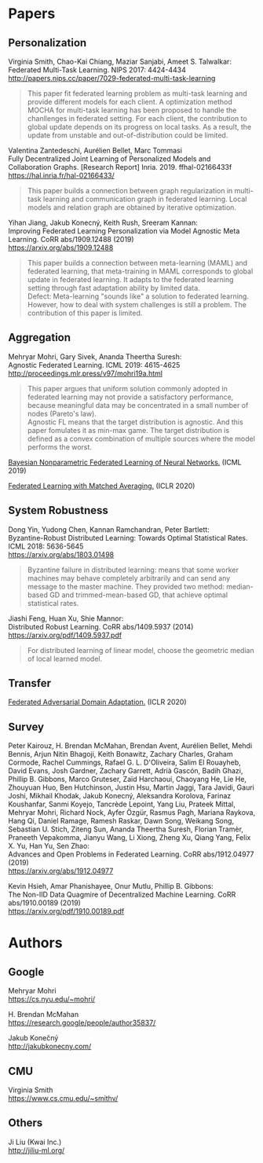 # Papers

## Personalization 

Virginia Smith, Chao-Kai Chiang, Maziar Sanjabi, Ameet S. Talwalkar:  
Federated Multi-Task Learning. NIPS 2017: 4424-4434  
http://papers.nips.cc/paper/7029-federated-multi-task-learning
> This paper fit federated learning problem as multi-task learning and provide different models for each client. 
> A optimization method MOCHA for multi-task learning has been proposed to handle the chanllenges in federated setting.
> For each client, the contribution to global update depends on its progress on local tasks. 
> As a result, the update from unstable and out-of-distribution could be limited.

Valentina Zantedeschi, Aurélien Bellet, Marc Tommasi  
Fully Decentralized Joint Learning of Personalized Models and Collaboration Graphs. [Research Report] Inria. 2019. ffhal-02166433f  
https://hal.inria.fr/hal-02166433/
> This paper builds a connection between graph regularization in multi-task learning and communication graph in federated learning.
> Local models and relation graph are obtained by iterative optimization.

Yihan Jiang, Jakub Konecný, Keith Rush, Sreeram Kannan:  
Improving Federated Learning Personalization via Model Agnostic Meta Learning. CoRR abs/1909.12488 (2019)  
https://arxiv.org/abs/1909.12488
> This paper builds a connection between meta-learning (MAML) and federated learning, that meta-training in MAML corresponds to global update in federated learning. It adapts to the federated learning setting through fast adaptation ability by limited data.  
> Defect: Meta-learning "sounds like" a solution to federated learning. However, how to deal with system challenges is still a problem.
The contribution of this paper is limited.

## Aggregation

Mehryar Mohri, Gary Sivek, Ananda Theertha Suresh:  
Agnostic Federated Learning. ICML 2019: 4615-4625  
http://proceedings.mlr.press/v97/mohri19a.html  
> This paper argues that uniform solution commonly adopted in federated learning may not provide a satisfactory performance, because meaningful data may be concentrated in a small number of nodes (Pareto's law).  
> Agnostic FL means that the target distribution is agnostic. And this paper fomulates it as min-max game. The target distribution is defined as a convex combination of multiple sources where the model performs the worst.

[Bayesian Nonparametric Federated Learning of Neural Networks.](https://arxiv.org/abs/1905.12022) (ICML 2019)
   
[Federated Learning with Matched Averaging.](https://arxiv.org/abs/2002.06440) (ICLR 2020)

## System Robustness
Dong Yin, Yudong Chen, Kannan Ramchandran, Peter Bartlett:  
Byzantine-Robust Distributed Learning: Towards Optimal Statistical Rates. ICML 2018: 5636-5645  
https://arxiv.org/abs/1803.01498  
> Byzantine failure in distributed learning: means that some worker machines may behave completely arbitrarily and can send any message to the master machine. They provided two method: median-based GD and trimmed-mean-based GD, that achieve optimal statistical rates.

Jiashi Feng, Huan Xu, Shie Mannor:  
Distributed Robust Learning. CoRR abs/1409.5937 (2014)  
https://arxiv.org/pdf/1409.5937.pdf  
> For distributed learning of linear model, choose the geometric median of local learned model.

## Transfer
[Federated Adversarial Domain Adaptation.](https://arxiv.org/abs/1911.02054) (ICLR 2020)

## Survey

Peter Kairouz, H. Brendan McMahan, Brendan Avent, Aurélien Bellet, Mehdi Bennis, Arjun Nitin Bhagoji, Keith Bonawitz, Zachary Charles, Graham Cormode, Rachel Cummings, Rafael G. L. D'Oliveira, Salim El Rouayheb, David Evans, Josh Gardner, Zachary Garrett, Adrià Gascón, Badih Ghazi, Phillip B. Gibbons, Marco Gruteser, Zaïd Harchaoui, Chaoyang He, Lie He, Zhouyuan Huo, Ben Hutchinson, Justin Hsu, Martin Jaggi, Tara Javidi, Gauri Joshi, Mikhail Khodak, Jakub Konecný, Aleksandra Korolova, Farinaz Koushanfar, Sanmi Koyejo, Tancrède Lepoint, Yang Liu, Prateek Mittal, Mehryar Mohri, Richard Nock, Ayfer Özgür, Rasmus Pagh, Mariana Raykova, Hang Qi, Daniel Ramage, Ramesh Raskar, Dawn Song, Weikang Song, Sebastian U. Stich, Ziteng Sun, Ananda Theertha Suresh, Florian Tramèr, Praneeth Vepakomma, Jianyu Wang, Li Xiong, Zheng Xu, Qiang Yang, Felix X. Yu, Han Yu, Sen Zhao:  
Advances and Open Problems in Federated Learning. CoRR abs/1912.04977 (2019)  
https://arxiv.org/abs/1912.04977

Kevin Hsieh, Amar Phanishayee, Onur Mutlu, Phillip B. Gibbons:  
The Non-IID Data Quagmire of Decentralized Machine Learning. CoRR abs/1910.00189 (2019)  
https://arxiv.org/pdf/1910.00189.pdf  

# Authors

## Google

Mehryar Mohri  
https://cs.nyu.edu/~mohri/  

H. Brendan McMahan  
https://research.google/people/author35837/  

Jakub Konečný  
http://jakubkonecny.com/

## CMU
Virginia Smith  
https://www.cs.cmu.edu/~smithv/

## Others
Ji Liu (Kwai Inc.)  
http://jiliu-ml.org/  


